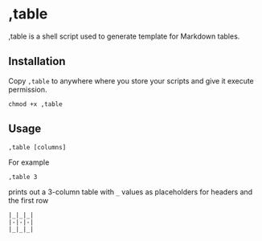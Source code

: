 # ,table

,table is a shell script used to generate template for Markdown tables.

## Installation

Copy `,table` to anywhere where you store your scripts and give it execute permission.

```shell
chmod +x ,table
```

## Usage

```shell
,table [columns]
```

For example

```shell
,table 3
```

prints out a 3-column table with `_` values as placeholders for headers and the first row

```shell
|_|_|_|
|-|-|-|
|_|_|_|
```
